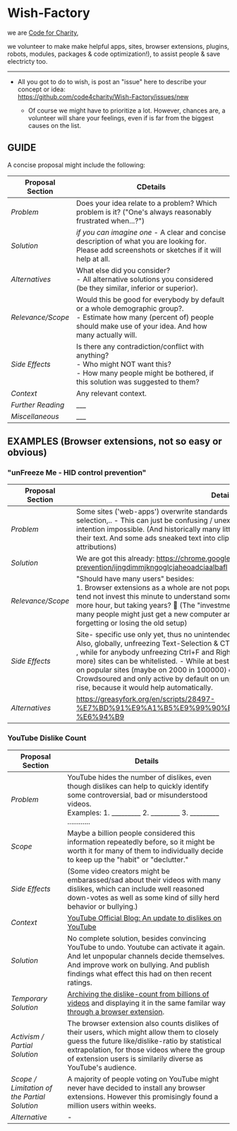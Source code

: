 # Wish-Factory

we are [Code for Charity](https://github.com/code-for-charity),

we volunteer to make make helpful apps, sites, browser extensions, plugins, robots, modules, packages & code optimization!), to assist people & save electricty too.

------

 -  All you got to do to wish, is post an "issue" here to describe your concept or idea:  
    https://github.com/code4charity/Wish-Factory/issues/new 

     -  Of course we might have to prioritize a lot. However, chances are, a volunteer will share your feelings, even if is far from the biggest causes on the list.

## GUIDE

A concise proposal might include the following:

Proposal Section | CDetails
------------ | ----------
*Problem* | Does your idea relate to a problem? Which problem is it? ("One's always reasonably frustrated when...?")
*Solution* |  _if you can imagine one_ - A clear and concise description of what you are looking for. <br> Please add screenshots or sketches if it will help at all.
*Alternatives* | What else did you consider? <br> - All alternative solutions you considered (be they similar, inferior or superior).
*Relevance/Scope* | Would this be good for everybody by default or a whole demographic group?. <br>- Estimate how many (percent of) people should make use of your idea. And how many actually will.
*Side Effects* | Is there any contradiction/conflict with anything?<br>- Who might NOT want this?<br>- How many people might be bothered, if this solution was suggested to them?
*Context* | Any relevant context.
*Further Reading* | ___
*Miscellaneous* | ___


## EXAMPLES (Browser extensions, not so easy or obvious)
### "unFreeze Me - HID control prevention"
Proposal Section | Details
------------ | ----------
*Problem* | Some sites ('web-apps') overwrite standards like CTRL+F, CTRL+C, Right-click, text-selection,.. - This can just be confusing / unexpected or real bad UX making the intention impossible. (And historically many little sites thoughts of preventing copying their text. And some ads sneaked text into clipboards (more reasonable if it is source attributions)
*Solution* |  We are got this already: https://chrome.google.com/webstore/detail/hid-control-prevention/ijngdimmjkngoglcjaheoadciaalbafl 
*Relevance/Scope* | "Should have many users" besides: <br> 1. Browser extensions as a whole are not popular like apps 2. Many people might not tend not invest this minute to understand something, just to save and enjoy maybe 1 more hour, but taking years? 🤔 (The "investmented" time is worth it but slowly. And many people might just get a new computer and start all over every other year, forgetting or losing the old setup)  
*Side Effects* | Site- specific use only yet, thus no unintended side effects.  <br> Also, globally, unfreezing Text-Selection & CTRL+C should be fine on almost every site <br>, while for anybody unfreezing Ctrl+F and Right-click by default, much of the top500 (or more) sites can be whitelisted.  - While at best all unfreezing/backlisting or whitelisting on popular sites (maybe on 2000 in 100000) can be through a global blacklist, Crowdsoured and only active by default on unpopular pages. Then the relevance could rise, because it would help automatically.
*Alternatives* | https://greasyfork.org/en/scripts/28497-%E7%BD%91%E9%A1%B5%E9%99%90%E5%88%B6%E8%A7%A3%E9%99%A4-%E6%94%B9

### YouTube Dislike Count

Proposal Section | Details
------------ | -------------
*Problem* | YouTube hides the number of dislikes, even though dislikes can help to quickly identify some controversial, bad or misunderstood videos.<br> Examples: 1. _________  2. _________ 3. _________   ............
*Scope*  | Maybe a billion people considered this information repeatedly before, so it might be worth it for many of them to individually decide to keep up the "habit" or "declutter."
*Side Effects* | (Some video creators might be embarassed/sad about their videos with many dislikes, which can include well reasoned down-votes as well as some kind of silly herd behavior or bullying.)
*Context* | [YouTube Official Blog: An update to dislikes on YouTube](https://blog.youtube/news-and-events/update-to-youtube/)
*Solution* | No complete solution, besides convincing YouTube to undo.  Youtube can activate it again. And let unpopular channels decide themselves. And improve work on bullying. And publish findings what effect this had on then recent ratings. 
*Temporary Solution* | [Archiving the dislike-count from billions of videos](http://wiki.archiveteam.org/index.php/YouTube#Removal_of_public_video_dislikes_.28December_2021.29) and displaying it in the same familar way [through a browser extension](https://addons.mozilla.org/en-US/firefox/addon/return-youtube-dislikes/).
*Activism / <br>Partial Solution* | The browser extension also counts dislikes of their users, which might allow them to closely guess the future like/dislike-ratio by statistical extrapolation, for those videos where the group of extension users is similarily diverse as YouTube's audience.
*Scope / Limitation of the Partial Solution* | A majority of people voting on YouTube might never have decided to install any browser extensions. However this promisingly found a million users within weeks.
*Alternative* | -

